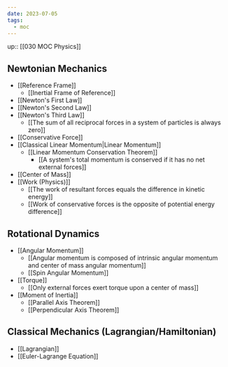 ```yaml
---
date: 2023-07-05
tags:
  - moc
---
```

up:: [[030 MOC Physics]]

## Newtonian Mechanics
- [[Reference Frame]]
	- [[Inertial Frame of Reference]]
- [[Newton's First Law]]
- [[Newton's Second Law]]
- [[Newton's Third Law]]
	- [[The sum of all reciprocal forces in a system of particles is always zero]]
- [[Conservative Force]]
- [[Classical Linear Momentum|Linear Momentum]]
	- [[Linear Momentum Conservation Theorem]]
		- [[A system's total momentum is conserved if it has no net external forces]]
- [[Center of Mass]]
- [[Work (Physics)]]
	- [[The work of resultant forces equals the difference in kinetic energy]]
	- [[Work of conservative forces is the opposite of potential energy difference]]
## Rotational Dynamics
- [[Angular Momentum]]
	- [[Angular momentum is composed of intrinsic angular momentum and center of mass angular momentum]]
	- [[Spin Angular Momentum]]
- [[Torque]]
	- [[Only external forces exert torque upon a center of mass]]
- [[Moment of Inertia]]
	- [[Parallel Axis Theorem]]
	- [[Perpendicular Axis Theorem]]

## Classical Mechanics (Lagrangian/Hamiltonian)
- [[Lagrangian]]
- [[Euler-Lagrange Equation]]
